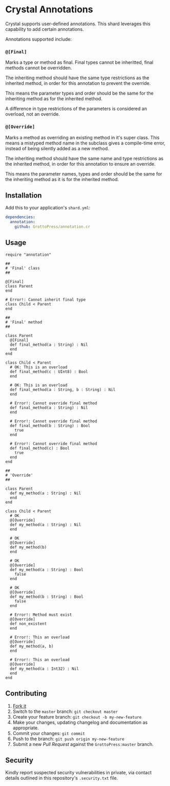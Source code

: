 # Crystal Annotations

Crystal supports user-defined annotations. This shard leverages this capability to add certain annotations.

Annotations supported include:

### `@[Final]`

Marks a type or method as final. Final types cannot be inheritted, final methods cannot be overridden.

The inheriting method should have the same type restrictions as the inherited method, in order for this annotation to prevent the override.

This means the parameter types and order should be the same for the inheriting method as for the inherited method.

A difference in type restrictions of the parameters is considered an overload, not an override.

### `@[Override]`

Marks a method as overriding an existing method in it's super class. This means a mistyped method name in the subclass gives a compile-time error, instead of being silently added as a new method.

The inheriting method should have the same name and type restrictions as the inherited method, in order for this annotation to ensure an override.

This means the parameter names, types and order should be the same for the inheriting method as it is for the inherited method.

## Installation

Add this to your application's `shard.yml`:

```yaml
dependencies:
  annotation:
    github: GrottoPress/annotation.cr
```

## Usage

```crystal
require "annotation"

##
# 'Final' class
##

@[Final]
class Parent
end

# Error!: Cannot inherit final type
class Child < Parent
end

##
# 'Final' method
##

class Parent
  @[Final]
  def final_method(a : String) : Nil
  end
end

class Child < Parent
  # OK: This is an overload
  def final_method(c : UInt8) : Bool
  end

  # OK: This is an overload
  def final_method(a : String, b : String) : Nil
  end

  # Error!: Cannot override final method
  def final_method(a : String) : Nil
  end

  # Error!: Cannot override final method
  def final_method(b : String) : Bool
    true
  end

  # Error!: Cannot override final method
  def final_method(c) : Bool
    true
  end
end

##
# 'Override'
##

class Parent
  def my_method(a : String) : Nil
  end
end

class Child < Parent
  # OK
  @[Override]
  def my_method(a : String) : Nil
  end

  # OK
  @[Override]
  def my_method(b)
  end

  # OK
  @[Override]
  def my_method(a : String) : Bool
    false
  end

  # OK
  @[Override]
  def my_method(b : String) : Bool
    false
  end

  # Error!: Method must exist
  @[Override]
  def non_existent
  end

  # Error!: This an overload
  @[Override]
  def my_method(a, b)
  end

  # Error!: This an overload
  @[Override]
  def my_method(a : Int32) : Nil
  end
end
```

## Contributing

1. [Fork it](https://github.com/GrottoPress/annotation.cr/fork)
1. Switch to the `master` branch: `git checkout master`
1. Create your feature branch: `git checkout -b my-new-feature`
1. Make your changes, updating changelog and documentation as appropriate.
1. Commit your changes: `git commit`
1. Push to the branch: `git push origin my-new-feature`
1. Submit a new *Pull Request* against the `GrottoPress:master` branch.

## Security

Kindly report suspected security vulnerabilities in private, via contact details outlined in this repository's `.security.txt` file.
